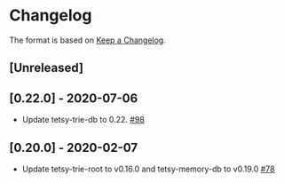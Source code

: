 # Changelog

The format is based on [Keep a Changelog].

[Keep a Changelog]: http://keepachangelog.com/en/1.0.0/

## [Unreleased]

## [0.22.0] - 2020-07-06
- Update tetsy-trie-db to 0.22. [#98](https://github.com/tetcoin/trie/pull/98)

## [0.20.0] - 2020-02-07
- Update tetsy-trie-root to v0.16.0 and tetsy-memory-db to v0.19.0 [#78](https://github.com/tetcoin/trie/pull/78)
